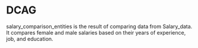 # DCAG
salary_comparison_entities is the result of comparing data from Salary_data. It compares female and male salaries based on their years of experience, job, and education.





